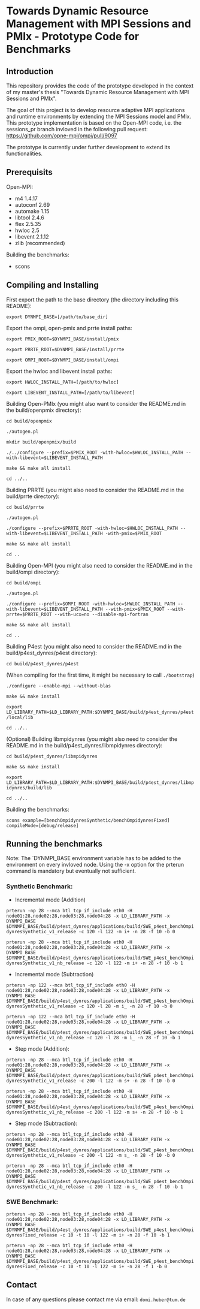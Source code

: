 # Towards Dynamic Resource Management with MPI Sessions and PMIx - Prototype Code for Benchmarks
## Introduction
This repository provides the code of the prototype developed in the context of my master's thesis "Towards Dynamic Resource Management with MPI Sessions and PMIx". 

The goal of this project is to develop resource adaptive MPI applications and runtime environments by extending the MPI Sessions model and PMIx. This prototype implementation is based on the Open-MPI code, i.e. the sessions_pr branch invloved in the following pull request: https://github.com/opne-mpi/ompi/pull/9097  


The prototype is currently under further development to extend its functionalities. 

## Prerequisits
Open-MPI:
* m4 1.4.17
* autoconf 2.69
* automake 1.15
* libtool 2.4.6
* flex 2.5.35
* hwloc 2.5
* libevent 2.1.12
* zlib (recommended)

Building the benchmarks:
* scons 

## Compiling and Installing
First export the path to the base directory (the directory including this README):

`export DYNMPI_BASE=[/path/to/base_dir]`

Export the ompi, open-pmix and prrte install paths:

`export PMIX_ROOT=$DYNMPI_BASE/install/pmix`

`export PRRTE_ROOT=$DYNMPI_BASE/install/prrte`

`export OMPI_ROOT=$DYNMPI_BASE/install/ompi`

Export the hwloc and libevent install paths:

`export HWLOC_INSTALL_PATH=[/path/to/hwloc]`

`export LIBEVENT_INSTALL_PATH=[/path/to/libevent]`

Building Open-PMIx (you might also want to consider the README.md in the build/openpmix directory):

`cd build/openpmix`

`./autogen.pl`

`mkdir build/openpmix/build`

`./../configure --prefix=$PMIX_ROOT -with-hwloc=$HWLOC_INSTALL_PATH --with-libevent=$LIBEVENT_INSTALL_PATH`

`make && make all install`

`cd ../..`

Building PRRTE (you might also need to consider the README.md in the build/prrte directory):

`cd build/prrte`

`./autogen.pl`

`./configure --prefix=$PRRTE_ROOT -with-hwloc=$HWLOC_INSTALL_PATH --with-libevent=$LIBEVENT_INSTALL_PATH -with-pmix=$PMIX_ROOT`

`make && make all install`

`cd ..`

Building Open-MPI (you might also need to consider the README.md in the build/ompi directory):

`cd build/ompi`

`./autogen.pl`

`./configure --prefix=$OMPI_ROOT -with-hwloc=$HWLOC_INSTALL_PATH --with-libevent=$LIBEVENT_INSTALL_PATH --with-pmix=$PMIX_ROOT --with-prrte=$PRRTE_ROOT --with-ucx=no --disable-mpi-fortran`

`make && make all install`

`cd ..`

Building P4est (you might also need to consider the README.md in the build/p4est_dynres/p4est directory):

`cd build/p4est_dynres/p4est`

(When compiling for the first time, it might be necessary to call `./bootstrap`)

`./configure --enable-mpi --without-blas`

`make && make install`

`export LD_LIBRARY_PATH=$LD_LIBRARY_PATH:$DYNMPI_BASE/build/p4est_dynres/p4est/local/lib`

`cd ../..`

(Optional) Building libmpidynres (you might also need to consider the README.md in the build/p4est_dynres/libmpidynres directory):

`cd build/p4est_dynres/libmpidynres`

`make && make install`

`export LD_LIBRARY_PATH=$LD_LIBRARY_PATH:$DYNMPI_BASE/build/p4est_dynres/libmpidynres/build/lib`

`cd ../..`

Building the benchmarks:

`scons example=[benchOmpidynresSynthetic/benchOmpidynresFixed] compileMode=[debug/release]`

## Running the benchmarks
Note: The `DYNMPI_BASE environment variable has to be added to the environment on every invloved node. Using the -x option for the prterun command is mandatory but eventually not sufficient.

### Synthetic Benchmark:
* Incremental mode (Addition)

`prterun -np 28 --mca btl_tcp_if_include eth0 -H node01:28,node02:28,node03:28,node04:28 -x LD_LIBRARY_PATH -x DYNMPI_BASE $DYNMPI_BASE/build/p4est_dynres/applications/build/SWE_p4est_benchOmpidynresSynthetic_v1_release -c 120 -l 122 -m i+ -n 28 -f 10 -b 0`

`prterun -np 28 --mca btl_tcp_if_include eth0 -H node01:28,node02:28,node03:28,node04:28 -x LD_LIBRARY_PATH -x DYNMPI_BASE $DYNMPI_BASE/build/p4est_dynres/applications/build/SWE_p4est_benchOmpidynresSynthetic_v1_nb_release -c 120 -l 122 -m i+ -n 28 -f 10 -b 1`

* Incremental mode (Subtraction)

`prterun -np 122 --mca btl_tcp_if_include eth0 -H node01:28,node02:28,node03:28,node04:28 -x LD_LIBRARY_PATH -x DYNMPI_BASE $DYNMPI_BASE/build/p4est_dynres/applications/build/SWE_p4est_benchOmpidynresSynthetic_v1_release -c 120 -l 28 -m i_ -n 28 -f 10 -b 0`

`prterun -np 122 --mca btl_tcp_if_include eth0 -H node01:28,node02:28,node03:28,node04:28 -x LD_LIBRARY_PATH -x DYNMPI_BASE $DYNMPI_BASE/build/p4est_dynres/applications/build/SWE_p4est_benchOmpidynresSynthetic_v1_nb_release -c 120 -l 28 -m i_ -n 28 -f 10 -b 1`


* Step mode (Addition):

`prterun -np 28 --mca btl_tcp_if_include eth0 -H node01:28,node02:28,node03:28,node04:28 -x LD_LIBRARY_PATH -x DYNMPI_BASE $DYNMPI_BASE/build/p4est_dynres/applications/build/SWE_p4est_benchOmpidynresSynthetic_v1_release -c 200 -l 122 -m s+ -n 28 -f 10 -b 0`

`prterun -np 28 --mca btl_tcp_if_include eth0 -H node01:28,node02:28,node03:28,node04:28 -x LD_LIBRARY_PATH -x DYNMPI_BASE $DYNMPI_BASE/build/p4est_dynres/applications/build/SWE_p4est_benchOmpidynresSynthetic_v1_nb_release -c 200 -l 122 -m s+ -n 28 -f 10 -b 1`

* Step mode (Subtraction):

`prterun -np 28 --mca btl_tcp_if_include eth0 -H node01:28,node02:28,node03:28,node04:28 -x LD_LIBRARY_PATH -x DYNMPI_BASE $DYNMPI_BASE/build/p4est_dynres/applications/build/SWE_p4est_benchOmpidynresSynthetic_v1_release -c 200 -l 122 -m s_ -n 28 -f 10 -b 0`

`prterun -np 28 --mca btl_tcp_if_include eth0 -H node01:28,node02:28,node03:28,node04:28 -x LD_LIBRARY_PATH -x DYNMPI_BASE $DYNMPI_BASE/build/p4est_dynres/applications/build/SWE_p4est_benchOmpidynresSynthetic_v1_nb_release -c 200 -l 122 -m s_ -n 28 -f 10 -b 1`

### SWE Benchmark:

`prterun -np 28 --mca btl_tcp_if_include eth0 -H node01:28,node02:28,node03:28,node04:28 -x LD_LIBRARY_PATH -x DYNMPI_BASE $DYNMPI_BASE/build/p4est_dynres/applications/build/SWE_p4est_benchOmpidynresFixed_release -c 10 -t 10 -l 122 -m i+ -n 28 -f 10 -b 1`

`prterun -np 28 --mca btl_tcp_if_include eth0 -H node01:28,node02:28,node03:28,node04:28 -x LD_LIBRARY_PATH -x DYNMPI_BASE $DYNMPI_BASE/build/p4est_dynres/applications/build/SWE_p4est_benchOmpidynresFixed_release -c 10 -t 10 -l 122 -m i+ -n 28 -f 1 -b 0`

## Contact
In case of any questions please contact me via email: `domi.huber@tum.de`


